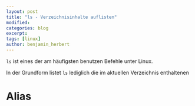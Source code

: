 ```yaml
---
layout: post
title: "ls - Verzeichnisinhalte auflisten"
modified:
categories: blog
excerpt:
tags: [linux]
author: benjamin_herbert
---
```


`ls` ist eines der am häufigsten benutzen Befehle unter Linux. 

In der Grundform listet `ls` lediglich die im aktuellen Verzeichnis enthaltenen

# Alias



